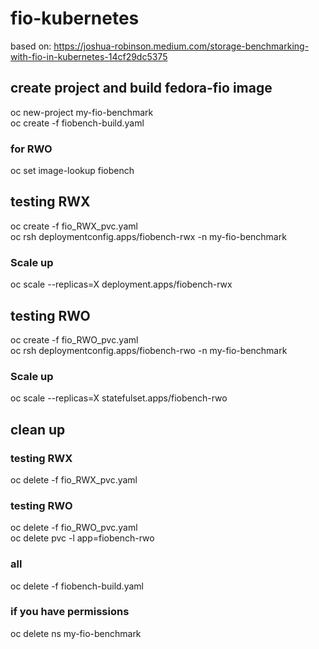 # fio-kubernetes
based on: https://joshua-robinson.medium.com/storage-benchmarking-with-fio-in-kubernetes-14cf29dc5375

## create project and build fedora-fio image
oc new-project my-fio-benchmark  
oc create -f fiobench-build.yaml

### for RWO
oc set image-lookup fiobench

## testing RWX
oc create -f fio_RWX_pvc.yaml  
oc rsh deploymentconfig.apps/fiobench-rwx -n my-fio-benchmark

### Scale up
oc scale --replicas=X deployment.apps/fiobench-rwx

## testing RWO
oc create -f fio_RWO_pvc.yaml  
oc rsh deploymentconfig.apps/fiobench-rwo -n my-fio-benchmark

### Scale up
oc scale --replicas=X statefulset.apps/fiobench-rwo

## clean up

### testing RWX
oc delete -f fio_RWX_pvc.yaml

### testing RWO
oc delete -f fio_RWO_pvc.yaml  
oc delete pvc -l app=fiobench-rwo

### all
oc delete -f fiobench-build.yaml

### if you have permissions
oc delete ns my-fio-benchmark
